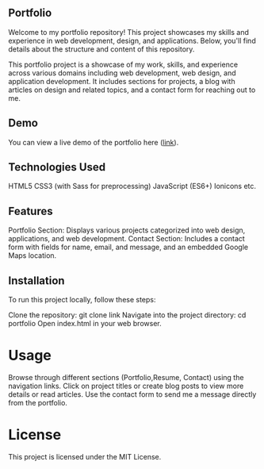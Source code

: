 ## Portfolio
Welcome to my portfolio repository! This project showcases my skills and experience in web development, design, and applications. Below, you'll find details about the structure and content of this repository.

This portfolio project is a showcase of my work, skills, and experience across various domains including web development, web design, and application development. It includes sections for projects, a blog with articles on design and related topics, and a contact form for reaching out to me.

## Demo
You can view a live demo of the portfolio here ([link](https://abishek-raj-ap.github.io/portfolio-V1/)).

## Technologies Used
HTML5
CSS3 (with Sass for preprocessing)
JavaScript (ES6+)
Ionicons
etc.
## Features
 Portfolio Section: Displays various projects categorized into web design, applications, and web development.
Contact Section: Includes a contact form with fields for name, email, and message, and an embedded Google Maps location.
## Installation
To run this project locally, follow these steps:

Clone the repository: git clone link
Navigate into the project directory: cd portfolio
Open index.html in your web browser.
# Usage
Browse through different sections (Portfolio,Resume, Contact) using the navigation links.
Click on project titles or create blog posts to view more details or read articles.
Use the contact form to send me a message directly from the portfolio.
# License
This project is licensed under the MIT License.
